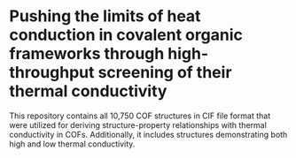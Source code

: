 # Pushing the limits of heat conduction in covalent organic frameworks through high-throughput screening of their thermal conductivity

This repository contains all 10,750 COF structures in CIF file format that were utilized for deriving structure-property relationships with thermal conductivity in COFs. Additionally, it includes structures demonstrating both high and low thermal conductivity. 
